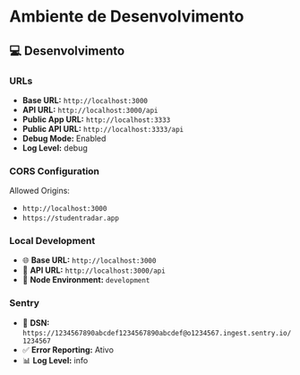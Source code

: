 
# Ambiente de Desenvolvimento

## 💻 Desenvolvimento

### URLs
- **Base URL:** `http://localhost:3000`
- **API URL:** `http://localhost:3000/api`
- **Public App URL:** `http://localhost:3333`
- **Public API URL:** `http://localhost:3333/api`
- **Debug Mode:** Enabled
- **Log Level:** debug

### CORS Configuration
Allowed Origins:
- `http://localhost:3000`
- `https://studentradar.app`

### Local Development
- 🌐 **Base URL:** `http://localhost:3000`
- 🔌 **API URL:** `http://localhost:3000/api`
- 🔧 **Node Environment:** `development`

### Sentry
- 🔗 **DSN:** `https://1234567890abcdef1234567890abcdef@o1234567.ingest.sentry.io/1234567`
- ✅ **Error Reporting:** Ativo
- 📊 **Log Level:** info
